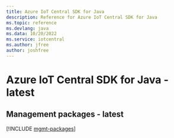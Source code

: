```yaml
---
title: Azure IoT Central SDK for Java
description: Reference for Azure IoT Central SDK for Java
ms.topic: reference
ms.devlang: java
ms.data: 10/20/2022
ms.service: iotcentral
ms.author: jfree
author: joshfree
---
```

# Azure IoT Central SDK for Java - latest

## Management packages - latest
[!INCLUDE [mgmt-packages](iot-central-mgmt-index.md)]